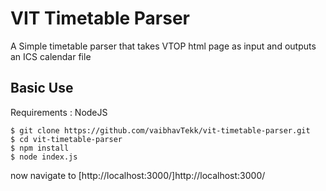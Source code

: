 # VIT Timetable Parser

A Simple timetable parser that takes VTOP html page as input and outputs an ICS calendar file

## Basic Use

Requirements : NodeJS

```
$ git clone https://github.com/vaibhavTekk/vit-timetable-parser.git
$ cd vit-timetable-parser
$ npm install
$ node index.js
```

now navigate to [http://localhost:3000/]http://localhost:3000/
